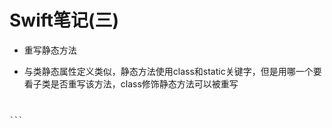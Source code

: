 # Swift笔记(三)


- 重写静态方法

- 与类静态属性定义类似，静态方法使用class和static关键字，但是用哪一个要看子类是否重写该方法，class修饰静态方法可以被重写

````


```
